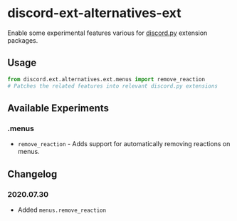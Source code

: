 # discord-ext-alternatives-ext
Enable some experimental features various for [discord.py](https://github.com/Rapptz/discord.py/) extension packages.

## Usage

```py
from discord.ext.alternatives.ext.menus import remove_reaction
# Patches the related features into relevant discord.py extensions
```

## Available Experiments

### .menus

- `remove_reaction` - Adds support for automatically removing reactions on menus.

## Changelog

### 2020.07.30

- Added `menus.remove_reaction`

